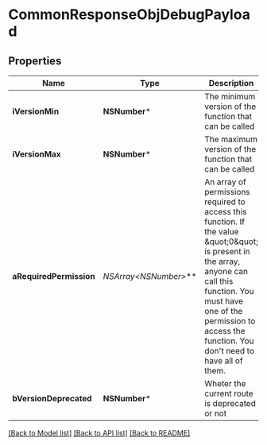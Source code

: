 # CommonResponseObjDebugPayload

## Properties
Name | Type | Description | Notes
------------ | ------------- | ------------- | -------------
**iVersionMin** | **NSNumber*** | The minimum version of the function that can be called | 
**iVersionMax** | **NSNumber*** | The maximum version of the function that can be called | 
**aRequiredPermission** | **NSArray&lt;NSNumber*&gt;*** | An array of permissions required to access this function.  If the value \&quot;0\&quot; is present in the array, anyone can call this function.  You must have one of the permission to access the function. You don&#39;t need to have all of them. | 
**bVersionDeprecated** | **NSNumber*** | Wheter the current route is deprecated or not | 

[[Back to Model list]](../README.md#documentation-for-models) [[Back to API list]](../README.md#documentation-for-api-endpoints) [[Back to README]](../README.md)


